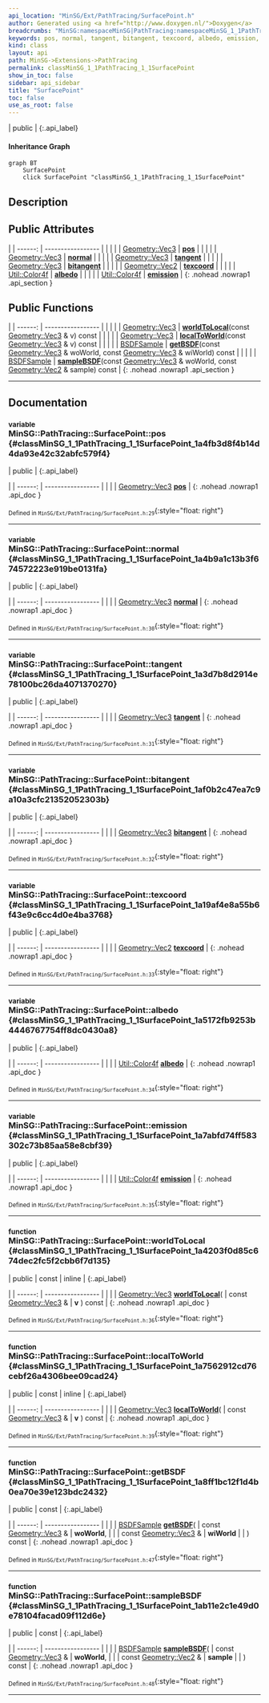 ```yaml
---
api_location: "MinSG/Ext/PathTracing/SurfacePoint.h"
author: Generated using <a href="http://www.doxygen.nl/">Doxygen</a>
breadcrumbs: "MinSG:namespaceMinSG|PathTracing:namespaceMinSG_1_1PathTracing"
keywords: pos, normal, tangent, bitangent, texcoord, albedo, emission, worldToLocal, localToWorld, getBSDF, sampleBSDF
kind: class
layout: api
path: MinSG->Extensions->PathTracing
permalink: classMinSG_1_1PathTracing_1_1SurfacePoint
show_in_toc: false
sidebar: api_sidebar
title: "SurfacePoint"
toc: false
use_as_root: false
---
```


| public |
{:.api_label}

#### Inheritance Graph

```mermaid
graph BT
	SurfacePoint
	click SurfacePoint "classMinSG_1_1PathTracing_1_1SurfacePoint"
```

## Description





## Public Attributes

|
| ------: | ----------------- |
|  | |
| [Geometry::Vec3](namespaceGeometry#namespaceGeometry_1ab29e4544da9b15b5bf224cbf5b691313) | **[pos](#classMinSG_1_1PathTracing_1_1SurfacePoint_1a4fb3d8f4b14d4da93e42c32abfc579f4)**  |
|  | |
| [Geometry::Vec3](namespaceGeometry#namespaceGeometry_1ab29e4544da9b15b5bf224cbf5b691313) | **[normal](#classMinSG_1_1PathTracing_1_1SurfacePoint_1a4b9a1c13b3f674572223e919be0131fa)**  |
|  | |
| [Geometry::Vec3](namespaceGeometry#namespaceGeometry_1ab29e4544da9b15b5bf224cbf5b691313) | **[tangent](#classMinSG_1_1PathTracing_1_1SurfacePoint_1a3d7b8d2914e78100bc26da4071370270)**  |
|  | |
| [Geometry::Vec3](namespaceGeometry#namespaceGeometry_1ab29e4544da9b15b5bf224cbf5b691313) | **[bitangent](#classMinSG_1_1PathTracing_1_1SurfacePoint_1af0b2c47ea7c9a10a3cfc21352052303b)**  |
|  | |
| [Geometry::Vec2](namespaceGeometry#namespaceGeometry_1aa9c56320691770d4bc53916868f15e6d) | **[texcoord](#classMinSG_1_1PathTracing_1_1SurfacePoint_1a19af4e8a55b6f43e9c6cc4d0e4ba3768)**  |
|  | |
| [Util::Color4f](classUtil_1_1Color4f) | **[albedo](#classMinSG_1_1PathTracing_1_1SurfacePoint_1a5172fb9253b4446767754ff8dc0430a8)**  |
|  | |
| [Util::Color4f](classUtil_1_1Color4f) | **[emission](#classMinSG_1_1PathTracing_1_1SurfacePoint_1a7abfd74ff583302c73b85aa58e8cbf39)**  |
{: .nohead .nowrap1 .api_section }


## Public Functions

|
| ------: | ----------------- |
|  | |
| [Geometry::Vec3](namespaceGeometry#namespaceGeometry_1ab29e4544da9b15b5bf224cbf5b691313) | **[worldToLocal](#classMinSG_1_1PathTracing_1_1SurfacePoint_1a4203f0d85c674dec2fc5f2cbb6f7d135)**(const [Geometry::Vec3](namespaceGeometry#namespaceGeometry_1ab29e4544da9b15b5bf224cbf5b691313) & v) const |
|  | |
| [Geometry::Vec3](namespaceGeometry#namespaceGeometry_1ab29e4544da9b15b5bf224cbf5b691313) | **[localToWorld](#classMinSG_1_1PathTracing_1_1SurfacePoint_1a7562912cd76cebf26a4306bee09cad24)**(const [Geometry::Vec3](namespaceGeometry#namespaceGeometry_1ab29e4544da9b15b5bf224cbf5b691313) & v) const |
|  | |
| [BSDFSample](structMinSG_1_1PathTracing_1_1BSDFSample) | **[getBSDF](#classMinSG_1_1PathTracing_1_1SurfacePoint_1a8ff1bc12f1d4b0ea70e39e123bdc2432)**(const [Geometry::Vec3](namespaceGeometry#namespaceGeometry_1ab29e4544da9b15b5bf224cbf5b691313) & woWorld, const [Geometry::Vec3](namespaceGeometry#namespaceGeometry_1ab29e4544da9b15b5bf224cbf5b691313) & wiWorld) const |
|  | |
| [BSDFSample](structMinSG_1_1PathTracing_1_1BSDFSample) | **[sampleBSDF](#classMinSG_1_1PathTracing_1_1SurfacePoint_1ab11e2c1e49d0e78104facad09f112d6e)**(const [Geometry::Vec3](namespaceGeometry#namespaceGeometry_1ab29e4544da9b15b5bf224cbf5b691313) & woWorld, const [Geometry::Vec2](namespaceGeometry#namespaceGeometry_1aa9c56320691770d4bc53916868f15e6d) & sample) const |
{: .nohead .nowrap1 .api_section }


-------------------------------------------------------------------

## Documentation

### <small>variable</small><br/> MinSG::PathTracing::SurfacePoint::pos {#classMinSG_1_1PathTracing_1_1SurfacePoint_1a4fb3d8f4b14d4da93e42c32abfc579f4}

| public |
{:.api_label}

|
| ------: | ----------------- |
|  |
| [Geometry::Vec3](namespaceGeometry#namespaceGeometry_1ab29e4544da9b15b5bf224cbf5b691313) **[pos](#classMinSG_1_1PathTracing_1_1SurfacePoint_1a4fb3d8f4b14d4da93e42c32abfc579f4)**  |
{: .nohead .nowrap1 .api_doc }





<sub>Defined in `MinSG/Ext/PathTracing/SurfacePoint.h:29`</sub>{:style="float: right"}

-------------------------------------------------------------------

### <small>variable</small><br/> MinSG::PathTracing::SurfacePoint::normal {#classMinSG_1_1PathTracing_1_1SurfacePoint_1a4b9a1c13b3f674572223e919be0131fa}

| public |
{:.api_label}

|
| ------: | ----------------- |
|  |
| [Geometry::Vec3](namespaceGeometry#namespaceGeometry_1ab29e4544da9b15b5bf224cbf5b691313) **[normal](#classMinSG_1_1PathTracing_1_1SurfacePoint_1a4b9a1c13b3f674572223e919be0131fa)**  |
{: .nohead .nowrap1 .api_doc }





<sub>Defined in `MinSG/Ext/PathTracing/SurfacePoint.h:30`</sub>{:style="float: right"}

-------------------------------------------------------------------

### <small>variable</small><br/> MinSG::PathTracing::SurfacePoint::tangent {#classMinSG_1_1PathTracing_1_1SurfacePoint_1a3d7b8d2914e78100bc26da4071370270}

| public |
{:.api_label}

|
| ------: | ----------------- |
|  |
| [Geometry::Vec3](namespaceGeometry#namespaceGeometry_1ab29e4544da9b15b5bf224cbf5b691313) **[tangent](#classMinSG_1_1PathTracing_1_1SurfacePoint_1a3d7b8d2914e78100bc26da4071370270)**  |
{: .nohead .nowrap1 .api_doc }





<sub>Defined in `MinSG/Ext/PathTracing/SurfacePoint.h:31`</sub>{:style="float: right"}

-------------------------------------------------------------------

### <small>variable</small><br/> MinSG::PathTracing::SurfacePoint::bitangent {#classMinSG_1_1PathTracing_1_1SurfacePoint_1af0b2c47ea7c9a10a3cfc21352052303b}

| public |
{:.api_label}

|
| ------: | ----------------- |
|  |
| [Geometry::Vec3](namespaceGeometry#namespaceGeometry_1ab29e4544da9b15b5bf224cbf5b691313) **[bitangent](#classMinSG_1_1PathTracing_1_1SurfacePoint_1af0b2c47ea7c9a10a3cfc21352052303b)**  |
{: .nohead .nowrap1 .api_doc }





<sub>Defined in `MinSG/Ext/PathTracing/SurfacePoint.h:32`</sub>{:style="float: right"}

-------------------------------------------------------------------

### <small>variable</small><br/> MinSG::PathTracing::SurfacePoint::texcoord {#classMinSG_1_1PathTracing_1_1SurfacePoint_1a19af4e8a55b6f43e9c6cc4d0e4ba3768}

| public |
{:.api_label}

|
| ------: | ----------------- |
|  |
| [Geometry::Vec2](namespaceGeometry#namespaceGeometry_1aa9c56320691770d4bc53916868f15e6d) **[texcoord](#classMinSG_1_1PathTracing_1_1SurfacePoint_1a19af4e8a55b6f43e9c6cc4d0e4ba3768)**  |
{: .nohead .nowrap1 .api_doc }





<sub>Defined in `MinSG/Ext/PathTracing/SurfacePoint.h:33`</sub>{:style="float: right"}

-------------------------------------------------------------------

### <small>variable</small><br/> MinSG::PathTracing::SurfacePoint::albedo {#classMinSG_1_1PathTracing_1_1SurfacePoint_1a5172fb9253b4446767754ff8dc0430a8}

| public |
{:.api_label}

|
| ------: | ----------------- |
|  |
| [Util::Color4f](classUtil_1_1Color4f) **[albedo](#classMinSG_1_1PathTracing_1_1SurfacePoint_1a5172fb9253b4446767754ff8dc0430a8)**  |
{: .nohead .nowrap1 .api_doc }





<sub>Defined in `MinSG/Ext/PathTracing/SurfacePoint.h:34`</sub>{:style="float: right"}

-------------------------------------------------------------------

### <small>variable</small><br/> MinSG::PathTracing::SurfacePoint::emission {#classMinSG_1_1PathTracing_1_1SurfacePoint_1a7abfd74ff583302c73b85aa58e8cbf39}

| public |
{:.api_label}

|
| ------: | ----------------- |
|  |
| [Util::Color4f](classUtil_1_1Color4f) **[emission](#classMinSG_1_1PathTracing_1_1SurfacePoint_1a7abfd74ff583302c73b85aa58e8cbf39)**  |
{: .nohead .nowrap1 .api_doc }





<sub>Defined in `MinSG/Ext/PathTracing/SurfacePoint.h:35`</sub>{:style="float: right"}

-------------------------------------------------------------------

### <small>function</small><br/> MinSG::PathTracing::SurfacePoint::worldToLocal {#classMinSG_1_1PathTracing_1_1SurfacePoint_1a4203f0d85c674dec2fc5f2cbb6f7d135}

| public | const | inline |
{:.api_label}

|
| ------: | ----------------- |
|  |
| [Geometry::Vec3](namespaceGeometry#namespaceGeometry_1ab29e4544da9b15b5bf224cbf5b691313) **[worldToLocal](#classMinSG_1_1PathTracing_1_1SurfacePoint_1a4203f0d85c674dec2fc5f2cbb6f7d135)**( | const [Geometry::Vec3](namespaceGeometry#namespaceGeometry_1ab29e4544da9b15b5bf224cbf5b691313) & | **v** ) const |
{: .nohead .nowrap1 .api_doc }





<sub>Defined in `MinSG/Ext/PathTracing/SurfacePoint.h:36`</sub>{:style="float: right"}

-------------------------------------------------------------------

### <small>function</small><br/> MinSG::PathTracing::SurfacePoint::localToWorld {#classMinSG_1_1PathTracing_1_1SurfacePoint_1a7562912cd76cebf26a4306bee09cad24}

| public | const | inline |
{:.api_label}

|
| ------: | ----------------- |
|  |
| [Geometry::Vec3](namespaceGeometry#namespaceGeometry_1ab29e4544da9b15b5bf224cbf5b691313) **[localToWorld](#classMinSG_1_1PathTracing_1_1SurfacePoint_1a7562912cd76cebf26a4306bee09cad24)**( | const [Geometry::Vec3](namespaceGeometry#namespaceGeometry_1ab29e4544da9b15b5bf224cbf5b691313) & | **v** ) const |
{: .nohead .nowrap1 .api_doc }





<sub>Defined in `MinSG/Ext/PathTracing/SurfacePoint.h:39`</sub>{:style="float: right"}

-------------------------------------------------------------------

### <small>function</small><br/> MinSG::PathTracing::SurfacePoint::getBSDF {#classMinSG_1_1PathTracing_1_1SurfacePoint_1a8ff1bc12f1d4b0ea70e39e123bdc2432}

| public | const |
{:.api_label}

|
| ------: | ----------------- |
|  |
| [BSDFSample](structMinSG_1_1PathTracing_1_1BSDFSample) **[getBSDF](#classMinSG_1_1PathTracing_1_1SurfacePoint_1a8ff1bc12f1d4b0ea70e39e123bdc2432)**( | const [Geometry::Vec3](namespaceGeometry#namespaceGeometry_1ab29e4544da9b15b5bf224cbf5b691313) & | **woWorld**, |
| | const [Geometry::Vec3](namespaceGeometry#namespaceGeometry_1ab29e4544da9b15b5bf224cbf5b691313) & | **wiWorld** |
|   ) const |
{: .nohead .nowrap1 .api_doc }





<sub>Defined in `MinSG/Ext/PathTracing/SurfacePoint.h:47`</sub>{:style="float: right"}

-------------------------------------------------------------------

### <small>function</small><br/> MinSG::PathTracing::SurfacePoint::sampleBSDF {#classMinSG_1_1PathTracing_1_1SurfacePoint_1ab11e2c1e49d0e78104facad09f112d6e}

| public | const |
{:.api_label}

|
| ------: | ----------------- |
|  |
| [BSDFSample](structMinSG_1_1PathTracing_1_1BSDFSample) **[sampleBSDF](#classMinSG_1_1PathTracing_1_1SurfacePoint_1ab11e2c1e49d0e78104facad09f112d6e)**( | const [Geometry::Vec3](namespaceGeometry#namespaceGeometry_1ab29e4544da9b15b5bf224cbf5b691313) & | **woWorld**, |
| | const [Geometry::Vec2](namespaceGeometry#namespaceGeometry_1aa9c56320691770d4bc53916868f15e6d) & | **sample** |
|   ) const |
{: .nohead .nowrap1 .api_doc }





<sub>Defined in `MinSG/Ext/PathTracing/SurfacePoint.h:48`</sub>{:style="float: right"}

-------------------------------------------------------------------

